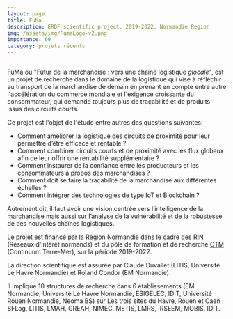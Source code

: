 ```yaml
---
layout: page
title: FuMa
description: ERDF scientific project, 2019-2022, Normandie Region 
img: /assets/img/FumaLogo-v2.png
importance: 60
category: projets récents
---
```

<div class="row">
    <div class="col-sm mt-3 mt-md-0">
        <img class="img-fluid rounded z-depth-1" src="{{ '/assets/img/FumaLogo-v2.png' | relative_url }}" alt="" title="XTerM logo"/>
    </div>
</div>
<!-- 
<div class="caption">
    FuMa logo
</div>
-->


FuMa ou "Futur de la marchandise : vers une chaine logistique _glocale_", est un projet de recherche dans le domaine de la logistique qui vise à réfléchir au transport de la marchandise de demain en prenant en compte entre autre l'accélération du commerce mondiale et l'exigence croissante du consommateur, qui demande toujours plus de traçabilité et de produits issus des circuits courts.

Ce projet est l'objet de l'étude entre autres des questions suivantes:

* Comment améliorer la logistique des circuits de proximité pour leur permettre d’être efficace et rentable ?
* Comment combiner circuits courts et de proximité avec les flux globaux afin de leur offrir une rentabilité supplémentaire ?
* Comment instaurer de la confiance entre les producteurs et les consommateurs à propos des marchandises ?
* Comment doit se faire la traçabilité de la marchandise aux différentes échelles ?
* Comment intégrer des technologies de type IoT et Blockchain ?

Autrement dit, il faut avoir une vision centrée vers l’intelligence de la marchandise mais aussi sur l’analyse de la vulnérabilité et de la robustesse de ces nouvelles chaînes logistiques.

Le projet est financé par la Région Normandie dans le cadre des [RIN](https://aides.normandie.fr/rin-recherche-2021) (Réseaux d'intérêt normands) et du pôle de formation et de recherche [CTM](https://www.normandie-univ.fr/recherche/structuration-de-la-recherche/pole-ctm/) (Continuum Terre-Mer), sur la période 2019-2022.

La direction scientifique est assurée par Claude Duvallet (LITIS, Université Le Havre Normandie) et Roland Condor (EM Normandie).

Il implique 10 structures de recherche dans 6 établissements (EM Normandie, Université Le Havre Normandie, ESIGELEC, IDIT, Université Rouen Normandie, Neoma BS) sur Les trois sites du Havre, Rouen et Caen : SFLog, LITIS, LMAH, GREAH, NIMEC, METIS, LMRS, IRSEEM, MOBIS, IDIT.
